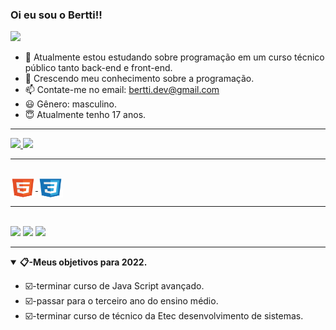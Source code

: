 ### Oi eu sou o Bertti!!
<img width="300 em" src="https://pbs.twimg.com/profile_banners/2593408910/1615754273/600x200"/>

- 🔭 Atualmente estou estudando sobre programação em um curso técnico público tanto back-end e front-end.
- 🌱 Crescendo meu conhecimento sobre a programação.
- 📫 Contate-me no email: bertti.dev@gmail.com
- 😃 Gênero: masculino.
- 😇 Atualmente tenho 17 anos.
<hr>

</hr>
<div>
  <a href="https://github.com/Gustavo-Bertti">
  <img height="180em" src="https://github-readme-stats.vercel.app/api?username=Gustavo-Bertti&show_icons=true&theme=tokyonight&include_all_commits=true&count_private=true"/>
  <img height="180em" src="https://github-readme-stats.vercel.app/api/top-langs/?username=Gustavo-Bertti&layout=compact&langs_count=7&theme=tokyonight"/>
</div>
 <hr>
  </hr>
  <div style="display: inline_block"><br>
  
  <img align="center" alt="Rafa-HTML" height="30" width="40" src="https://raw.githubusercontent.com/devicons/devicon/master/icons/html5/html5-original.svg">
  <img align="center" alt="Rafa-CSS" height="30" width="40" src="https://raw.githubusercontent.com/devicons/devicon/master/icons/css3/css3-original.svg">
  
  
  
</div>
 <hr>
 </hr>
  
  <div><br>
   <a href="https://www.instagram.com/gxbertti/" target="_blank"><img src="https://img.shields.io/badge/-Instagram-%23E4405F?style=for-the-badge&logo=instagram&logoColor=white" target="_blank"></a>
 	<a href="https://discord.gg/8Zhh6ydK" target="_blank"><img src="https://img.shields.io/badge/Discord-7289DA?style=for-the-badge&logo=discord&logoColor=white" target="_blank"></a>
<a href = "mailto:bertti.dev@gmail.com"><img src="https://img.shields.io/badge/-Gmail-%23333?style=for-the-badge&logo=gmail&logoColor=white" target="_blank"></a>
 
  </div>
  <hr>
  </hr>
  <details open>
  <summary>
  
  <strong>
    📋-Meus objetivos para 2022.
  </strong>
  </summary>
  <ul>
  <li>☑️-terminar curso de Java Script avançado.</li> 
  <li>☑️-passar para o terceiro ano do ensino médio.</li> 
  <li>☑️-terminar curso de técnico da Etec desenvolvimento de sistemas.</li>
</ul>
  </details>
